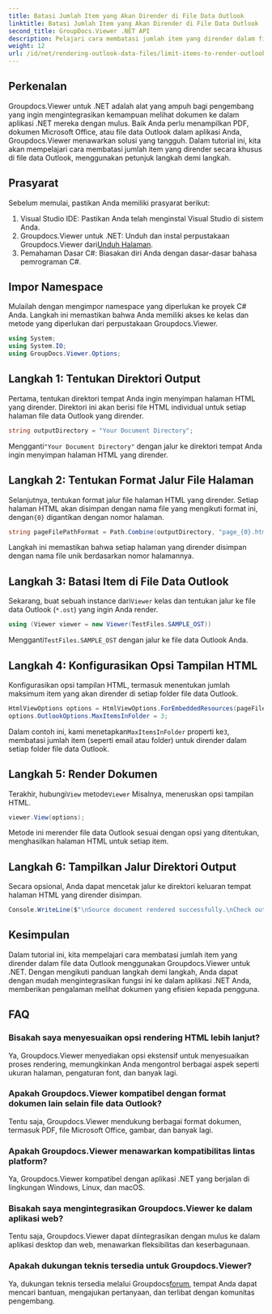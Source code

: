 ```yaml
---
title: Batasi Jumlah Item yang Akan Dirender di File Data Outlook
linktitle: Batasi Jumlah Item yang Akan Dirender di File Data Outlook
second_title: GroupDocs.Viewer .NET API
description: Pelajari cara membatasi jumlah item yang dirender dalam file data Outlook menggunakan Groupdocs.Viewer untuk .NET. Ikuti langkah demi langkah kami untuk integrasi yang lancar.
weight: 12
url: /id/net/rendering-outlook-data-files/limit-items-to-render-outlook-data-files/
---
```

## Perkenalan
Groupdocs.Viewer untuk .NET adalah alat yang ampuh bagi pengembang yang ingin mengintegrasikan kemampuan melihat dokumen ke dalam aplikasi .NET mereka dengan mulus. Baik Anda perlu menampilkan PDF, dokumen Microsoft Office, atau file data Outlook dalam aplikasi Anda, Groupdocs.Viewer menawarkan solusi yang tangguh. Dalam tutorial ini, kita akan mempelajari cara membatasi jumlah item yang dirender secara khusus di file data Outlook, menggunakan petunjuk langkah demi langkah.
## Prasyarat
Sebelum memulai, pastikan Anda memiliki prasyarat berikut:
1. Visual Studio IDE: Pastikan Anda telah menginstal Visual Studio di sistem Anda.
2.  Groupdocs.Viewer untuk .NET: Unduh dan instal perpustakaan Groupdocs.Viewer dari[Unduh Halaman](https://releases.groupdocs.com/viewer/net/).
3. Pemahaman Dasar C#: Biasakan diri Anda dengan dasar-dasar bahasa pemrograman C#.

## Impor Namespace
Mulailah dengan mengimpor namespace yang diperlukan ke proyek C# Anda. Langkah ini memastikan bahwa Anda memiliki akses ke kelas dan metode yang diperlukan dari perpustakaan Groupdocs.Viewer.
```csharp
using System;
using System.IO;
using GroupDocs.Viewer.Options;
```
## Langkah 1: Tentukan Direktori Output
Pertama, tentukan direktori tempat Anda ingin menyimpan halaman HTML yang dirender. Direktori ini akan berisi file HTML individual untuk setiap halaman file data Outlook yang dirender.
```csharp
string outputDirectory = "Your Document Directory";
```
 Mengganti`"Your Document Directory"` dengan jalur ke direktori tempat Anda ingin menyimpan halaman HTML yang dirender.
## Langkah 2: Tentukan Format Jalur File Halaman
 Selanjutnya, tentukan format jalur file halaman HTML yang dirender. Setiap halaman HTML akan disimpan dengan nama file yang mengikuti format ini, dengan`{0}` digantikan dengan nomor halaman.
```csharp
string pageFilePathFormat = Path.Combine(outputDirectory, "page_{0}.html");
```
Langkah ini memastikan bahwa setiap halaman yang dirender disimpan dengan nama file unik berdasarkan nomor halamannya.
## Langkah 3: Batasi Item di File Data Outlook
 Sekarang, buat sebuah instance dari`Viewer` kelas dan tentukan jalur ke file data Outlook (`*.ost`) yang ingin Anda render.
```csharp
using (Viewer viewer = new Viewer(TestFiles.SAMPLE_OST))
```
 Mengganti`TestFiles.SAMPLE_OST` dengan jalur ke file data Outlook Anda.
## Langkah 4: Konfigurasikan Opsi Tampilan HTML
Konfigurasikan opsi tampilan HTML, termasuk menentukan jumlah maksimum item yang akan dirender di setiap folder file data Outlook.
```csharp
HtmlViewOptions options = HtmlViewOptions.ForEmbeddedResources(pageFilePathFormat);
options.OutlookOptions.MaxItemsInFolder = 3;
```
 Dalam contoh ini, kami menetapkan`MaxItemsInFolder` properti ke`3`, membatasi jumlah item (seperti email atau folder) untuk dirender dalam setiap folder file data Outlook.
## Langkah 5: Render Dokumen
 Terakhir, hubungi`View` metode`Viewer` Misalnya, meneruskan opsi tampilan HTML.
```csharp
viewer.View(options);
```
Metode ini merender file data Outlook sesuai dengan opsi yang ditentukan, menghasilkan halaman HTML untuk setiap item.
## Langkah 6: Tampilkan Jalur Direktori Output
Secara opsional, Anda dapat mencetak jalur ke direktori keluaran tempat halaman HTML yang dirender disimpan.
```csharp
Console.WriteLine($"\nSource document rendered successfully.\nCheck output in {outputDirectory}.");
```

## Kesimpulan
Dalam tutorial ini, kita mempelajari cara membatasi jumlah item yang dirender dalam file data Outlook menggunakan Groupdocs.Viewer untuk .NET. Dengan mengikuti panduan langkah demi langkah, Anda dapat dengan mudah mengintegrasikan fungsi ini ke dalam aplikasi .NET Anda, memberikan pengalaman melihat dokumen yang efisien kepada pengguna.
## FAQ
### Bisakah saya menyesuaikan opsi rendering HTML lebih lanjut?
Ya, Groupdocs.Viewer menyediakan opsi ekstensif untuk menyesuaikan proses rendering, memungkinkan Anda mengontrol berbagai aspek seperti ukuran halaman, pengaturan font, dan banyak lagi.
### Apakah Groupdocs.Viewer kompatibel dengan format dokumen lain selain file data Outlook?
Tentu saja, Groupdocs.Viewer mendukung berbagai format dokumen, termasuk PDF, file Microsoft Office, gambar, dan banyak lagi.
### Apakah Groupdocs.Viewer menawarkan kompatibilitas lintas platform?
Ya, Groupdocs.Viewer kompatibel dengan aplikasi .NET yang berjalan di lingkungan Windows, Linux, dan macOS.
### Bisakah saya mengintegrasikan Groupdocs.Viewer ke dalam aplikasi web?
Tentu saja, Groupdocs.Viewer dapat diintegrasikan dengan mulus ke dalam aplikasi desktop dan web, menawarkan fleksibilitas dan keserbagunaan.
### Apakah dukungan teknis tersedia untuk Groupdocs.Viewer?
 Ya, dukungan teknis tersedia melalui Groupdocs[forum](https://forum.groupdocs.com/c/viewer/9), tempat Anda dapat mencari bantuan, mengajukan pertanyaan, dan terlibat dengan komunitas pengembang.